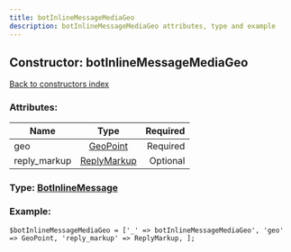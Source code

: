 ```yaml
---
title: botInlineMessageMediaGeo
description: botInlineMessageMediaGeo attributes, type and example
---
```

## Constructor: botInlineMessageMediaGeo  
[Back to constructors index](index.md)



### Attributes:

| Name     |    Type       | Required |
|----------|:-------------:|---------:|
|geo|[GeoPoint](../types/GeoPoint.md) | Required|
|reply\_markup|[ReplyMarkup](../types/ReplyMarkup.md) | Optional|



### Type: [BotInlineMessage](../types/BotInlineMessage.md)


### Example:

```
$botInlineMessageMediaGeo = ['_' => botInlineMessageMediaGeo', 'geo' => GeoPoint, 'reply_markup' => ReplyMarkup, ];
```